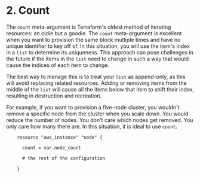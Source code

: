 # 2. Count

The `count` meta-argument is Terraform's oldest method of iterating resources: an oldie but a goodie. The `count` meta-argument is excellent when you want to provision the same block multiple times and have no unique identifier to key off of. In this situation, you will use the item's index in a `list` to determine its uniqueness. This approach can pose challenges in the future if the items in the `list` need to change in such a way that would cause the indices of each item to change. 

The best way to manage this is to treat your `list` as append-only, as this will avoid replacing related resources. Adding or removing items from the middle of the `list` will cause all the items below that item to shift their index, resulting in destruction and recreation.

For example, if you want to provision a five-node cluster, you wouldn't remove a specific node from the cluster when you scale down. You would reduce the number of nodes. You don't care which nodes get removed. You only care how many there are. In this situation, it is ideal to use `count`.

```
	resource "aws_instance" "node" {
	
	  count = var.node_count
	
	  # the rest of the configuration
	
	}
```
